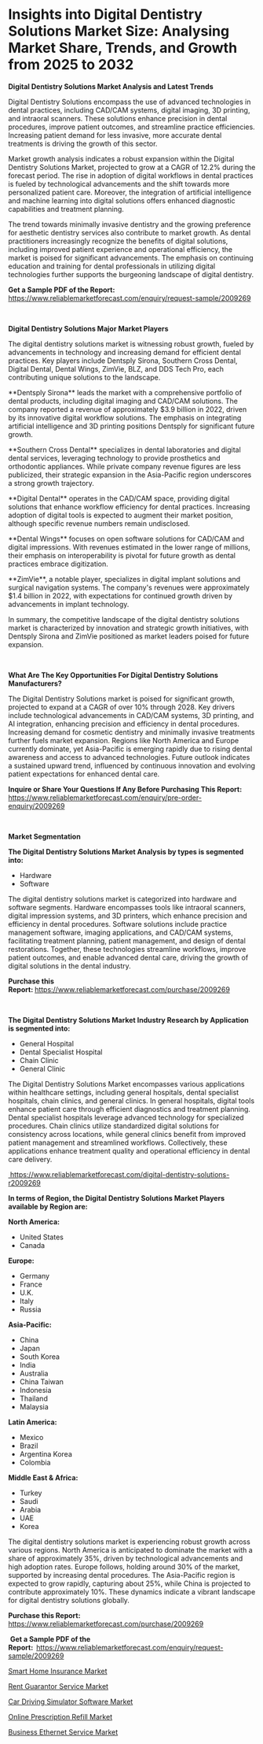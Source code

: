 <p><h1>Insights into Digital Dentistry Solutions Market Size: Analysing Market Share, Trends, and Growth from 2025 to 2032</h1></p><p><strong>Digital Dentistry Solutions Market Analysis and Latest Trends</strong></p>
<p><p>Digital Dentistry Solutions encompass the use of advanced technologies in dental practices, including CAD/CAM systems, digital imaging, 3D printing, and intraoral scanners. These solutions enhance precision in dental procedures, improve patient outcomes, and streamline practice efficiencies. Increasing patient demand for less invasive, more accurate dental treatments is driving the growth of this sector.</p><p>Market growth analysis indicates a robust expansion within the Digital Dentistry Solutions Market, projected to grow at a CAGR of 12.2% during the forecast period. The rise in adoption of digital workflows in dental practices is fueled by technological advancements and the shift towards more personalized patient care. Moreover, the integration of artificial intelligence and machine learning into digital solutions offers enhanced diagnostic capabilities and treatment planning.</p><p>The trend towards minimally invasive dentistry and the growing preference for aesthetic dentistry services also contribute to market growth. As dental practitioners increasingly recognize the benefits of digital solutions, including improved patient experience and operational efficiency, the market is poised for significant advancements. The emphasis on continuing education and training for dental professionals in utilizing digital technologies further supports the burgeoning landscape of digital dentistry.</p></p>
<p><strong>Get a Sample PDF of the Report:&nbsp;</strong> <a href="https://www.reliablemarketforecast.com/enquiry/request-sample/2009269?utm_campaign=1130&utm_medium=2&utm_source=Github&utm_content=ia&utm_term=10032025&utm_id=digital-dentistry-solutions">https://www.reliablemarketforecast.com/enquiry/request-sample/2009269</a></p>
<p>&nbsp;</p>
<p><strong>Digital Dentistry Solutions Major Market Players</strong></p>
<p><p>The digital dentistry solutions market is witnessing robust growth, fueled by advancements in technology and increasing demand for efficient dental practices. Key players include Dentsply Sirona, Southern Cross Dental, Digital Dental, Dental Wings, ZimVie, BLZ, and DDS Tech Pro, each contributing unique solutions to the landscape.</p><p>**Dentsply Sirona** leads the market with a comprehensive portfolio of dental products, including digital imaging and CAD/CAM solutions. The company reported a revenue of approximately $3.9 billion in 2022, driven by its innovative digital workflow solutions. The emphasis on integrating artificial intelligence and 3D printing positions Dentsply for significant future growth.</p><p>**Southern Cross Dental** specializes in dental laboratories and digital dental services, leveraging technology to provide prosthetics and orthodontic appliances. While private company revenue figures are less publicized, their strategic expansion in the Asia-Pacific region underscores a strong growth trajectory.</p><p>**Digital Dental** operates in the CAD/CAM space, providing digital solutions that enhance workflow efficiency for dental practices. Increasing adoption of digital tools is expected to augment their market position, although specific revenue numbers remain undisclosed.</p><p>**Dental Wings** focuses on open software solutions for CAD/CAM and digital impressions. With revenues estimated in the lower range of millions, their emphasis on interoperability is pivotal for future growth as dental practices embrace digitization.</p><p>**ZimVie**, a notable player, specializes in digital implant solutions and surgical navigation systems. The company's revenues were approximately $1.4 billion in 2022, with expectations for continued growth driven by advancements in implant technology.</p><p>In summary, the competitive landscape of the digital dentistry solutions market is characterized by innovation and strategic growth initiatives, with Dentsply Sirona and ZimVie positioned as market leaders poised for future expansion.</p></p>
<p>&nbsp;</p>
<p><strong>What Are The Key Opportunities For Digital Dentistry Solutions Manufacturers?</strong></p>
<p><p>The Digital Dentistry Solutions market is poised for significant growth, projected to expand at a CAGR of over 10% through 2028. Key drivers include technological advancements in CAD/CAM systems, 3D printing, and AI integration, enhancing precision and efficiency in dental procedures. Increasing demand for cosmetic dentistry and minimally invasive treatments further fuels market expansion. Regions like North America and Europe currently dominate, yet Asia-Pacific is emerging rapidly due to rising dental awareness and access to advanced technologies. Future outlook indicates a sustained upward trend, influenced by continuous innovation and evolving patient expectations for enhanced dental care.</p></p>
<p><strong>Inquire or Share Your Questions If Any Before Purchasing This Report:</strong> <a href="https://www.reliablemarketforecast.com/enquiry/pre-order-enquiry/2009269?utm_campaign=1130&utm_medium=2&utm_source=Github&utm_content=ia&utm_term=10032025&utm_id=digital-dentistry-solutions">https://www.reliablemarketforecast.com/enquiry/pre-order-enquiry/2009269</a></p>
<p>&nbsp;</p>
<p><strong>Market Segmentation</strong></p>
<p><strong>The Digital Dentistry Solutions Market Analysis by types is segmented into:</strong></p>
<p><ul><li>Hardware</li><li>Software</li></ul></p>
<p><p>The digital dentistry solutions market is categorized into hardware and software segments. Hardware encompasses tools like intraoral scanners, digital impression systems, and 3D printers, which enhance precision and efficiency in dental procedures. Software solutions include practice management software, imaging applications, and CAD/CAM systems, facilitating treatment planning, patient management, and design of dental restorations. Together, these technologies streamline workflows, improve patient outcomes, and enable advanced dental care, driving the growth of digital solutions in the dental industry.</p></p>
<p><strong>Purchase this Report:&nbsp;</strong><a href="https://www.reliablemarketforecast.com/purchase/2009269?utm_campaign=1130&utm_medium=2&utm_source=Github&utm_content=ia&utm_term=10032025&utm_id=digital-dentistry-solutions">https://www.reliablemarketforecast.com/purchase/2009269</a></p>
<p>&nbsp;</p>
<p><strong>The Digital Dentistry Solutions Market Industry Research by Application is segmented into:</strong></p>
<p><ul><li>General Hospital</li><li>Dental Specialist Hospital</li><li>Chain Clinic</li><li>General Clinic</li></ul></p>
<p><p>The Digital Dentistry Solutions Market encompasses various applications within healthcare settings, including general hospitals, dental specialist hospitals, chain clinics, and general clinics. In general hospitals, digital tools enhance patient care through efficient diagnostics and treatment planning. Dental specialist hospitals leverage advanced technology for specialized procedures. Chain clinics utilize standardized digital solutions for consistency across locations, while general clinics benefit from improved patient management and streamlined workflows. Collectively, these applications enhance treatment quality and operational efficiency in dental care delivery.</p></p>
<p><a href="https://www.reliablemarketforecast.com/digital-dentistry-solutions-r2009269?utm_campaign=1130&utm_medium=2&utm_source=Github&utm_content=ia&utm_term=10032025&utm_id=digital-dentistry-solutions">&nbsp;https://www.reliablemarketforecast.com/digital-dentistry-solutions-r2009269</a></p>
<p><strong>In terms of Region, the Digital Dentistry Solutions Market Players available by Region are:</strong></p>
<p>
    <p> <strong> North America: </strong>
        <ul>
            <li>United States</li>
            <li>Canada</li>
        </ul>
        </p> 
    <p> <strong> Europe: </strong>
        <ul>
            <li>Germany</li>
            <li>France</li>
            <li>U.K.</li>
            <li>Italy</li>
            <li>Russia</li>
        </ul>
        </p> 
    <p> <strong> Asia-Pacific: </strong>
        <ul>
            <li>China</li>
            <li>Japan</li>
            <li>South Korea</li>
            <li>India</li>
            <li>Australia</li>
            <li>China Taiwan</li>
            <li>Indonesia</li>
            <li>Thailand</li>
            <li>Malaysia</li>
        </ul>
        </p> 
    <p> <strong> Latin America: </strong>
        <ul>
            <li>Mexico</li>
            <li>Brazil</li>
            <li>Argentina Korea</li>
            <li>Colombia</li>
        </ul>
        </p> 
    <p> <strong> Middle East & Africa: </strong>
        <ul>
            <li>Turkey</li>
            <li>Saudi</li>
            <li>Arabia</li>
            <li>UAE</li>
            <li>Korea</li>
        </ul>
    </p>
    </p>
<p><p>The digital dentistry solutions market is experiencing robust growth across various regions. North America is anticipated to dominate the market with a share of approximately 35%, driven by technological advancements and high adoption rates. Europe follows, holding around 30% of the market, supported by increasing dental procedures. The Asia-Pacific region is expected to grow rapidly, capturing about 25%, while China is projected to contribute approximately 10%. These dynamics indicate a vibrant landscape for digital dentistry solutions globally.</p></p>
<p><strong>Purchase this Report: </strong><a href="https://www.reliablemarketforecast.com/purchase/2009269?utm_campaign=1130&utm_medium=2&utm_source=Github&utm_content=ia&utm_term=10032025&utm_id=digital-dentistry-solutions">https://www.reliablemarketforecast.com/purchase/2009269</a></p>
<p>&nbsp;<strong>Get a Sample PDF of the Report:&nbsp;&nbsp;</strong><a href="https://www.reliablemarketforecast.com/enquiry/request-sample/2009269?utm_campaign=1130&utm_medium=2&utm_source=Github&utm_content=ia&utm_term=10032025&utm_id=digital-dentistry-solutions">https://www.reliablemarketforecast.com/enquiry/request-sample/2009269</a></p>
<p><strong></strong></p>
<p><p><a href="https://github.com/ceranamaduvq/Market-Research-Report-List-1/blob/main/smart-home-insurance-market.md?utm_campaign=1130&utm_medium=2&utm_source=Github&utm_content=ia&utm_term=10032025&utm_id=digital-dentistry-solutions">Smart Home Insurance Market</a></p><p><a href="https://github.com/sibellanikmn/Market-Research-Report-List-1/blob/main/rent-guarantor-service-market.md?utm_campaign=1130&utm_medium=2&utm_source=Github&utm_content=ia&utm_term=10032025&utm_id=digital-dentistry-solutions">Rent Guarantor Service Market</a></p><p><a href="https://github.com/heeildannas/Market-Research-Report-List-1/blob/main/car-driving-simulator-software-market.md?utm_campaign=1130&utm_medium=2&utm_source=Github&utm_content=ia&utm_term=10032025&utm_id=digital-dentistry-solutions">Car Driving Simulator Software Market</a></p><p><a href="https://github.com/geresalgieaz/Market-Research-Report-List-1/blob/main/online-prescription-refill-market.md?utm_campaign=1130&utm_medium=2&utm_source=Github&utm_content=ia&utm_term=10032025&utm_id=digital-dentistry-solutions">Online Prescription Refill Market</a></p><p><a href="https://github.com/astadtetcha28/Market-Research-Report-List-1/blob/main/business-ethernet-service-market.md?utm_campaign=1130&utm_medium=2&utm_source=Github&utm_content=ia&utm_term=10032025&utm_id=digital-dentistry-solutions">Business Ethernet Service Market</a></p></p>